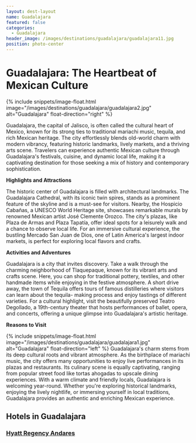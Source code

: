 ```yaml
---
layout: dest-layout
name: Guadalajara
featured: false
categories:
  - Guadalajara
header_image: /images/destinations/guadalajara/guadalajara11.jpg
position: photo-center
---
```

# **Guadalajara: The Heartbeat of Mexican Culture**

{% include snippets/image-float.html image="/images/destinations/guadalajara/guadalajara2.jpg" alt="Guadalajara" float-direction="right" %}

Guadalajara, the capital of Jalisco, is often called the cultural heart of Mexico, known for its strong
ties to traditional mariachi music, tequila, and rich Mexican heritage. The city effortlessly blends
old-world charm with modern vibrancy, featuring historic landmarks, lively markets, and a thriving
arts scene. Travelers can experience authentic Mexican culture through Guadalajara's festivals,
cuisine, and dynamic local life, making it a captivating destination for those seeking a mix of
history and contemporary sophistication.

**Highlights and Attractions**

The historic center of Guadalajara is filled with architectural landmarks. The Guadalajara Cathedral,
with its iconic twin spires, stands as a prominent feature of the skyline and is a must-see for
visitors. Nearby, the Hospicio Cabañas, a UNESCO World Heritage site, showcases remarkable
murals by renowned Mexican artist José Clemente Orozco. The city's plazas, like Plaza de Armas
and Plaza Tapatía, offer ideal spots for a leisurely walk and a chance to observe local life. For an
immersive cultural experience, the bustling Mercado San Juan de Dios, one of Latin America's
largest indoor markets, is perfect for exploring local flavors and crafts.

**Activities and Adventures**

Guadalajara is a city that invites discovery. Take a walk through the charming neighborhood of
Tlaquepaque, known for its vibrant arts and crafts scene. Here, you can shop for traditional pottery,
textiles, and other handmade items while enjoying in the festive atmosphere. A short drive away,
the town of Tequila offers tours of famous distilleries where visitors can learn about the tequila-
making process and enjoy tastings of different varieties. For a cultural highlight, visit the
beautifully preserved Teatro Degollado, a 19th-century theater that hosts performances of ballet,
opera, and concerts, offering a unique glimpse into Guadalajara's artistic heritage.

**Reasons to Visit**

{% include snippets/image-float.html image="/images/destinations/guadalajara/guadalajara1.jpg" alt="Guadalajara" float-direction="left" %}
Guadalajara's charm stems from its deep cultural roots and vibrant atmosphere. As the birthplace of
mariachi music, the city offers many opportunities to enjoy live performances in its plazas and
restaurants. Its culinary scene is equally captivating, ranging from popular street food like tortas
ahogadas to upscale dining experiences. With a warm climate and friendly locals, Guadalajara is
welcoming year-round. Whether you're exploring historical landmarks, enjoying the lively nightlife,
or immersing yourself in local traditions, Guadalajara provides an authentic and enriching Mexican
experience.

## Hotels in Guadalajara

<section class='grid'>
<div class="col-3_sm-4_xs-6 padded-1">
    <a href="/hotels/hyattreg">
        <div class="bg-image square" style="background-image:url('/images/hotels/hyattgdl/hyattgdl5.webp')">  </div>
        <h3 class='center'>Hyatt Regency Andares</h3>        
    </a>  
</div>

</section>